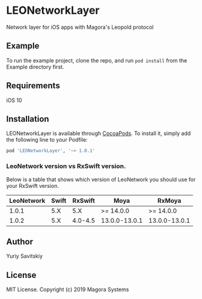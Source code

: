 # LEONetworkLayer
Network layer for iOS apps with Magora's Leopold protocol


## Example
To run the example project, clone the repo, and run `pod install` from the Example directory first.


## Requirements
iOS 10


## Installation

LEONetworkLayer is available through [CocoaPods](http://cocoapods.org). To install
it, simply add the following line to your Podfile:

```ruby
pod 'LEONetworkLayer', '~> 1.0.1'
```

### LeoNetwork version vs RxSwift version.

Below is a table that shows which version of LeoNetwork you should use for
your RxSwift version.

| LeoNetwork | Swift | RxSwift | Moya          | RxMoya          |
| ---------- | ----- | ------- | ------------- |---------------- |
| 1.0.1      | 5.X   | 5.X     | >= 14.0.0     | >= 14.0.0       |
| 1.0.2      | 5.X   | 4.0-4.5 | 13.0.0-13.0.1 | 13.0.0-13.0.1   |

## Author
Yuriy Savitskiy

## License
MIT License. Copyright (c) 2019 Magora Systems

